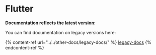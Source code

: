 # Flutter

**Documentation reflects the latest version:**&#x20;

You can find documentation on legacy versions here:

{% content-ref url="../../other-docs/legacy-docs/" %}
[legacy-docs](../../other-docs/legacy-docs/)
{% endcontent-ref %}
